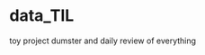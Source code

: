  # data_TIL
toy project dumster and daily review of everything
 
  
 
 
  
   
 
    
 
 
 
  
 
   
 
 
 
  
 
 
  
 
 
